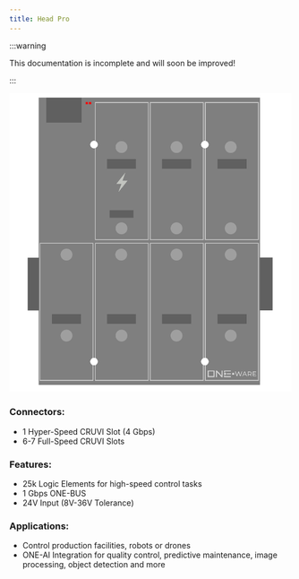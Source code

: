 ```yaml
---
title: Head Pro
---
```


:::warning

This documentation is incomplete and will soon be improved!

:::

![Head Pro](img/Head_Pro.png)

### Connectors:
-	1 Hyper-Speed CRUVI Slot (4 Gbps)
-	6-7 Full-Speed CRUVI Slots

### Features: 
-	25k Logic Elements for high-speed control tasks
-	1 Gbps ONE-BUS
-	24V Input (8V-36V Tolerance)

### Applications: 
-	Control production facilities, robots or drones
-	ONE-AI Integration for quality control, predictive maintenance, image processing, object detection and more

